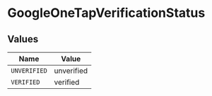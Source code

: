 # GoogleOneTapVerificationStatus


## Values

| Name         | Value        |
| ------------ | ------------ |
| `UNVERIFIED` | unverified   |
| `VERIFIED`   | verified     |